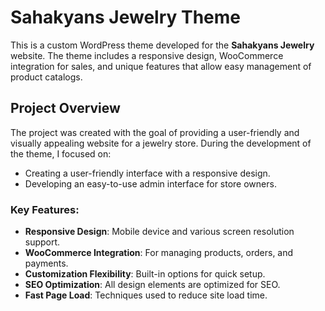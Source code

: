 # Sahakyans Jewelry Theme

This is a custom WordPress theme developed for the **Sahakyans Jewelry** website. The theme includes a responsive design, WooCommerce integration for sales, and unique features that allow easy management of product catalogs.

## Project Overview

The project was created with the goal of providing a user-friendly and visually appealing website for a jewelry store. During the development of the theme, I focused on:
- Creating a user-friendly interface with a responsive design.
- Developing an easy-to-use admin interface for store owners.

### Key Features:
- **Responsive Design**: Mobile device and various screen resolution support.
- **WooCommerce Integration**: For managing products, orders, and payments.
- **Customization Flexibility**: Built-in options for quick setup.
- **SEO Optimization**: All design elements are optimized for SEO.
- **Fast Page Load**: Techniques used to reduce site load time.


